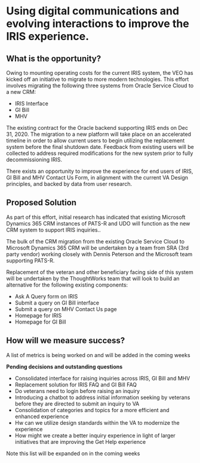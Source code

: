 # Using digital communications and evolving interactions to improve the IRIS experience.


## What is the opportunity?

Owing to mounting operating costs for the current IRIS system, the VEO has kicked off an initiative to migrate to more modern technologies. This effort involves migrating the following three systems from Oracle Service Cloud to a new CRM: 
- IRIS Interface
- GI Bill
- MHV

The existing contract for the Oracle backend supporting IRIS ends on Dec 31, 2020. The migration to a new platform will take place on an accelerated timeline in order to allow current users to begin utilizing the replacement system before the final shutdown date. Feedback from existing users will be collected to address required modifications for the new system prior to fully decommissioning IRIS.

There exists an opportunity to improve the experience for end users of IRIS, GI Bill and MHV Contact Us Form, in alignment with the current VA Design principles, and backed by data from user research. 

## Proposed Solution

As part of this effort, initial research has indicated that existing Microsoft Dynamics 365 CRM instances of PATS-R and UDO will function as the new CRM system to support IRIS inquiries.. 

The bulk of the CRM migration from the existing Oracle Service Cloud to Microsoft Dynamics 365 CRM will be undertaken by a team from SRA (3rd party vendor) working closely with Dennis Peterson and the Microsoft team supporting PATS-R. 

Replacement of the veteran and other beneficiary facing side of this system will be undertaken by the ThoughtWorks team that will look to build an alternative for the following existing components:
- Ask A Query form on IRIS
- Submit a query on GI Bill interface
- Submit a query on MHV Contact Us page
- Homepage for IRIS
- Homepage for GI Bill


## How will we measure success?

A list of metrics is being worked on and will be added in the coming weeks


**Pending decisions and outstanding questions**

- Consolidated interface for raising inquiries across IRIS, GI Bill and MHV
- Replacement solution for IRIS FAQ and GI Bill FAQ
- Do veterans need to login before raising an inquiry
- Introducing a chatbot to address initial information seeking by veterans before they are directed to submit an inquiry to VA 
- Consolidation of categories and topics for a more efficient and enhanced experience
- Hw can we utilize design standards within the VA to modernize the experience
- How might we create a better inquiry experience in light of larger initiatives that are improving the Get Help experience


Note this list will be expanded on in the coming weeks
